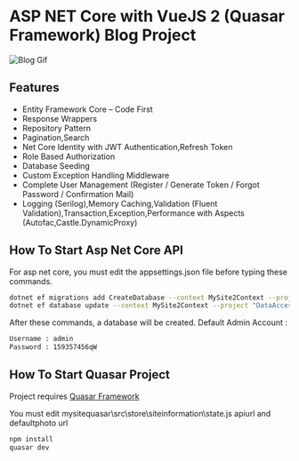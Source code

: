 # ASP NET Core with VueJS 2 (Quasar Framework) Blog Project

<img alt="Blog Gif" src="assets/Blog.gif"> </img>

## Features
- Entity Framework Core – Code First 
- Response Wrappers
- Repository Pattern
- Pagination,Search
- Net Core Identity with JWT Authentication,Refresh Token
- Role Based Authorization
- Database Seeding
- Custom Exception Handling Middleware
- Complete User Management  (Register / Generate Token / Forgot Password / Confirmation Mail)
- Logging (Serilog),Memory Caching,Validation (Fluent Validation),Transaction,Exception,Performance with Aspects (Autofac,Castle.DynamicProxy)

## How To Start Asp Net Core API

For asp net core, you must edit the appsettings.json file before typing these commands. 

```sh
dotnet ef migrations add CreateDatabase --context MySite2Context --project "DataAccess" --startup-project "WebAPI"
dotnet ef database update --context MySite2Context --project "DataAccess" --startup-project "WebAPI"
```
After these commands, a database will be created. 
Default Admin Account : 
```sh
Username : admin
Password : 159357456qW
```

## How To Start Quasar Project

Project requires [Quasar Framework](https://quasar.dev) 

You must edit  mysitequasar\src\store\siteinformation\state.js 
apiurl and defaultphoto url 

```sh
npm install
quasar dev
```



